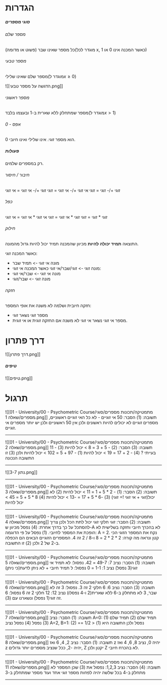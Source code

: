 # הגדרות
##### סוגי מספרים
###### מספר שלם
כל מספר שאינו שבר (פשוט או מדומה)(מוגדר לכל x, כאשר המכנה אינו 0 או 1)
###### מספר טבעי
מספר שלם שאינו שלילי(מוגדר ל$x\geq0$)

![[הדגשה על מספר טבעי.png]]
###### מספר ראשוני
מספר שמתחלק ללא שארית ב-1 ובעצמו בלבד(מוגדר ל$x>1$)
###### 0 - אפס
0 הוא מספר זוגי.
אינו שלילי ואינו חיובי.
##### פעולות
רק במספרים שלמים.
###### חיבור / חיסור
זוגי +/- זוגי = זוגי
אי זוגי +/- אי זוגי = זוגי
זוגי +/- אי זוגי = אי זוגי
###### כפל
זוגי * זוגי = זוגי
זוגי * אי זוגי = זוגי
אי זוגי * אי זוגי = אי זוגי
###### חילוק
התוצאה **תמיד יכולה להיות**  מכיוון שהמכנה תמיד יכול להיות גדול מהמונה.

כאשר המכנה זוגי:
* מונה אי זוגי -> תמיד שבר
* מונה זוגי -> זוגי/שבר/אי זוגי
כאשר המכנה אי זוגי:
* מונה אי זוגי -> שבר/אי זוגי
* מונה זוגי -> שבר/זוגי
###### חזקה
חזקה חיובית ושלמה לא משנה את אופי המספר:
* מספר זוגי נשאר זוגי
* מספר אי זוגי נשאר אי זוגי
לא משנה אם החזקה זוגית או אי זוגית.
# דרך פתרון
![[דרך פתרון.png]]
##### טיפים
![[טיפים.png]]
# תרגול
![[01 - University/00 - Psychometric Course/מתמטיקה/תכונות מספרים/סוגי מספרים/שאלה 1.png]]
תשובה: (1)
הסבר: 50 אי זוגיים - לא כל האי זוגיים ראשוניים, מספרים זוגיים לא יכולים להיות ראשונים ולכן אין 50 ראשוניים ולכן יש יותר מספרים אי זוגיים.
***
![[01 - University/00 - Psychometric Course/מתמטיקה/תכונות מספרים/סוגי מספרים/שאלה 2.png]]
תשובה: (3)
הסבר:
(2) - 5 + 3 = 8 > יכול להיות
(3) - 11 בעייתי ?
(4) - 2 + 17 = 19 > יכול להיות
(1) - 97 + 5 = 102 > יכול להיות
ולכן (3) זו התשובה הנכונה
***
![[נתון 3-7.png]]
***
![[01 - University/00 - Psychometric Course/מתמטיקה/תכונות מספרים/סוגי מספרים/שאלה 3.png]]
תשובה: (2)
הסבר:
(1) - 2 * 5 + 1 = 11 > יכול להיות
(2) לא יכול(זוגי + אי זוגי != זוגי)
(3) -6 * 5 + 17 = -13 > יכול להיות
(4) 8 * 5 + 5 = 45 > יכול להיות
***
![[01 - University/00 - Psychometric Course/מתמטיקה/תכונות מספרים/סוגי מספרים/שאלה 4.png]]
תשובה: (2)
הסבר: זוגי חלקי זוגי יכול לתת הכל ולכן צריך להסתכל על כך בדרך אחרת: 
(4) נפסל מכיוון ש-A לא בהכרך חיובי וחזקה בשלישית לא הופכת את המספר לחיובי.
(1) נפסל על פי הדוגמה: A = 2.
נקח את המספר הזוגי הכי קטן ונראה מה קורה:
2 * 2 * 2 = 8 ו-8 / 2 זה 4.
המספרים הזוגיים הבאים הם הכפלה ב-2 של 2 ולכן (2) זו התשובה.
***
![[01 - University/00 - Psychometric Course/מתמטיקה/תכונות מספרים/סוגי מספרים/שאלה 5.png]]
תשובה: (1)
הסבר: נציב 7: 49-7 = 42.
נפסול: לא תמיד אי זוגי(3 נפסל)
נציב 1: 1-1 = 0
נפסול: ל תמיד חיובי + לא ניתן לדעת(כי ניתן)
***
![[01 - University/00 - Psychometric Course/מתמטיקה/תכונות מספרים/סוגי מספרים/שאלה 6.png]]
תשובה: (3)
הסבר:
נציב 6: 6 חלקי 2 זה 3.
נפסול: 3 זה לא שבר, 3 לא מתחלק ב-6 ללא שארית(2 ו-4 נפסלו)
נציב 12: 12 חלקי 2 זה 6
נפסול: 6 זה זוגי(1 נפסל)
ונשארנו עם (3).
***
![[01 - University/00 - Psychometric Course/מתמטיקה/תכונות מספרים/סוגי מספרים/שאלה 7.png]]
תשובה: (1)
הסבר:
	נציב A=0:
		(1) תמיד שלם
		(2) תמיד שלם
		(3) נפסל
		(4) נפסל
	נציב A=2, B=1:
		(2) == 1/2 > נפסל
	ולכן התשובה היא (1)
***
![[01 - University/00 - Psychometric Course/מתמטיקה/תכונות מספרים/סוגי מספרים/שאלה 8.png]]
תשובה: (1)
הסבר:
	נציב 2, 4, 6 ואז z יהיה 0,
	נציב 8, 6, 4 ואז z יהיה -2,
	ככל שנציב מספרים יותר גדולים, Z יקטן ולכן Z לא בהכרח חיובי.
***
![[01 - University/00 - Psychometric Course/מתמטיקה/תכונות מספרים/סוגי מספרים/שאלה 11.png]]
תשובה: (4)
הסבר:
	נציב 1,2,3:
		נפסול את (3) שכן המספר לא מתחלק ב-4
	בכל שלשה יהיה לפחות מספר זוגי אחד ועוד מספר שמתחלק ב-3
***
